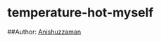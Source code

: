 # temperature-hot-myself

##Author:
[Anishuzzaman][author]

[author]:[https://www.facebook.com/anishuzzaman/]
